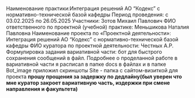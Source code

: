 Наименование практики:Интеграция решений АО “Кодекс” с нормативно-технической базой кафедры 
Период проведения: с 03.02.2025 по 26.05.2025 Участники: Зотов Михаил Павлович ФИО ответственного по проектной (учебной) практике: Меньшикова Наталия Павловна Наименование проекта по «Проектной деятельности»: Интеграция решений АО “Кодекс” с нормативно-технической базой кафедры ФИО куратора по проектной деятельности: Честных А.Р. Формулировка задания вариативной части: бот для быстрого сохранения сообщений в файл. Подробнее о проделанной работе в вариативной части я расписал в папке docs в файлах и в папке Bot_image приложил скриншоты
Site - папка с сайтом-визиткой для проекта
**прошу прощения за задержку по дедлайну(был уверен что мне куратор закроет вариативную часть, издержки при смене направления и факультета)**
